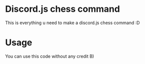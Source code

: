 # Discord.js chess command
 This is everything u need to make a discord.js chess command :D
 
# Usage
 You can use this code without any credit B)

